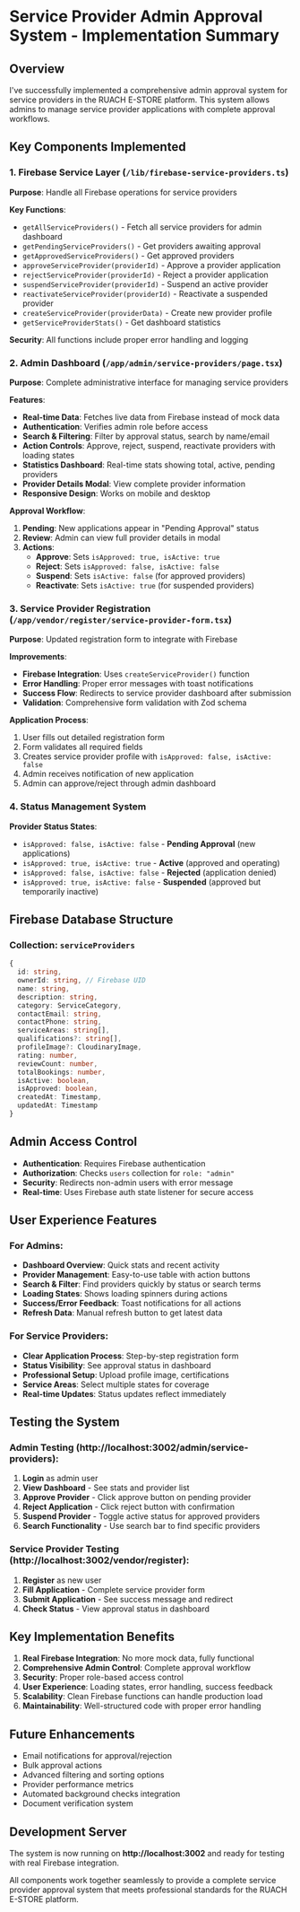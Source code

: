 # Service Provider Admin Approval System - Implementation Summary

## Overview
I've successfully implemented a comprehensive admin approval system for service providers in the RUACH E-STORE platform. This system allows admins to manage service provider applications with complete approval workflows.

## Key Components Implemented

### 1. Firebase Service Layer (`/lib/firebase-service-providers.ts`)
**Purpose**: Handle all Firebase operations for service providers

**Key Functions**:
- `getAllServiceProviders()` - Fetch all service providers for admin dashboard
- `getPendingServiceProviders()` - Get providers awaiting approval
- `getApprovedServiceProviders()` - Get approved providers
- `approveServiceProvider(providerId)` - Approve a provider application
- `rejectServiceProvider(providerId)` - Reject a provider application  
- `suspendServiceProvider(providerId)` - Suspend an active provider
- `reactivateServiceProvider(providerId)` - Reactivate a suspended provider
- `createServiceProvider(providerData)` - Create new provider profile
- `getServiceProviderStats()` - Get dashboard statistics

**Security**: All functions include proper error handling and logging

### 2. Admin Dashboard (`/app/admin/service-providers/page.tsx`)
**Purpose**: Complete administrative interface for managing service providers

**Features**:
- **Real-time Data**: Fetches live data from Firebase instead of mock data
- **Authentication**: Verifies admin role before access
- **Search & Filtering**: Filter by approval status, search by name/email
- **Action Controls**: Approve, reject, suspend, reactivate providers with loading states
- **Statistics Dashboard**: Real-time stats showing total, active, pending providers
- **Provider Details Modal**: View complete provider information
- **Responsive Design**: Works on mobile and desktop

**Approval Workflow**:
1. **Pending**: New applications appear in "Pending Approval" status
2. **Review**: Admin can view full provider details in modal
3. **Actions**:
   - **Approve**: Sets `isApproved: true, isActive: true`
   - **Reject**: Sets `isApproved: false, isActive: false`
   - **Suspend**: Sets `isActive: false` (for approved providers)
   - **Reactivate**: Sets `isActive: true` (for suspended providers)

### 3. Service Provider Registration (`/app/vendor/register/service-provider-form.tsx`)
**Purpose**: Updated registration form to integrate with Firebase

**Improvements**:
- **Firebase Integration**: Uses `createServiceProvider()` function
- **Error Handling**: Proper error messages with toast notifications
- **Success Flow**: Redirects to service provider dashboard after submission
- **Validation**: Comprehensive form validation with Zod schema

**Application Process**:
1. User fills out detailed registration form
2. Form validates all required fields
3. Creates service provider profile with `isApproved: false, isActive: false`
4. Admin receives notification of new application
5. Admin can approve/reject through admin dashboard

### 4. Status Management System
**Provider Status States**:
- `isApproved: false, isActive: false` - **Pending Approval** (new applications)
- `isApproved: true, isActive: true` - **Active** (approved and operating)
- `isApproved: false, isActive: false` - **Rejected** (application denied)
- `isApproved: true, isActive: false` - **Suspended** (approved but temporarily inactive)

## Firebase Database Structure

### Collection: `serviceProviders`
```typescript
{
  id: string,
  ownerId: string, // Firebase UID
  name: string,
  description: string,
  category: ServiceCategory,
  contactEmail: string,
  contactPhone: string,
  serviceAreas: string[],
  qualifications?: string[],
  profileImage?: CloudinaryImage,
  rating: number,
  reviewCount: number,
  totalBookings: number,
  isActive: boolean,
  isApproved: boolean,
  createdAt: Timestamp,
  updatedAt: Timestamp
}
```

## Admin Access Control
- **Authentication**: Requires Firebase authentication
- **Authorization**: Checks `users` collection for `role: "admin"`
- **Security**: Redirects non-admin users with error message
- **Real-time**: Uses Firebase auth state listener for secure access

## User Experience Features

### For Admins:
- **Dashboard Overview**: Quick stats and recent activity
- **Provider Management**: Easy-to-use table with action buttons
- **Search & Filter**: Find providers quickly by status or search terms
- **Loading States**: Shows loading spinners during actions
- **Success/Error Feedback**: Toast notifications for all actions
- **Refresh Data**: Manual refresh button to get latest data

### For Service Providers:
- **Clear Application Process**: Step-by-step registration form
- **Status Visibility**: See approval status in dashboard
- **Professional Setup**: Upload profile image, certifications
- **Service Areas**: Select multiple states for coverage
- **Real-time Updates**: Status updates reflect immediately

## Testing the System

### Admin Testing (http://localhost:3002/admin/service-providers):
1. **Login** as admin user
2. **View Dashboard** - See stats and provider list
3. **Approve Provider** - Click approve button on pending provider
4. **Reject Application** - Click reject button with confirmation
5. **Suspend Provider** - Toggle active status for approved providers
6. **Search Functionality** - Use search bar to find specific providers

### Service Provider Testing (http://localhost:3002/vendor/register):
1. **Register** as new user
2. **Fill Application** - Complete service provider form
3. **Submit Application** - See success message and redirect
4. **Check Status** - View approval status in dashboard

## Key Implementation Benefits

1. **Real Firebase Integration**: No more mock data, fully functional
2. **Comprehensive Admin Control**: Complete approval workflow
3. **Security**: Proper role-based access control
4. **User Experience**: Loading states, error handling, success feedback
5. **Scalability**: Clean Firebase functions can handle production load
6. **Maintainability**: Well-structured code with proper error handling

## Future Enhancements
- Email notifications for approval/rejection
- Bulk approval actions
- Advanced filtering and sorting options
- Provider performance metrics
- Automated background checks integration
- Document verification system

## Development Server
The system is now running on **http://localhost:3002** and ready for testing with real Firebase integration.

All components work together seamlessly to provide a complete service provider approval system that meets professional standards for the RUACH E-STORE platform.